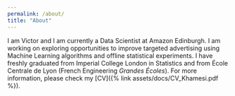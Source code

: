 ```yaml
---
permalink: /about/
title: "About"
---
```


I am Victor and I am currently a Data Scientist at Amazon Edinburgh. I am working on exploring opportunities to improve targeted advertising using Machine Learning algorithms and offline statistical experiments. I have freshly graduated from Imperial College London in Statistics and from École Centrale de Lyon (French Engineering <em>Grandes Écoles</em>). For more information, please check my [CV]({% link assets/docs/CV_Khamesi.pdf %}).